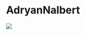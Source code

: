 # AdryanNalbert

<picture>
<source 
  srcset="https://github-readme-stats.vercel.app/api?username=AdryanNalbert&show_icons=true&theme=dark"
  media="(prefers-color-scheme: dark)"
/>
<source
  srcset="https://github-readme-stats.vercel.app/api?username=AdryanNalbert&show_icons=true"
  media="(prefers-color-scheme: light), (prefers-color-scheme: no-preference)"
/>
<img src="https://github-readme-stats.vercel.app/api?username=AdryanNalbert&show_icons=true" />
</picture>
 
